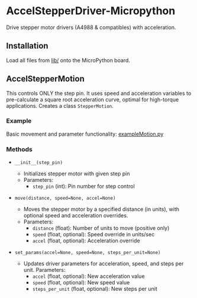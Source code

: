 # AccelStepperDriver-Micropython

Drive stepper motor drivers (A4988 &amp; compatibles) with acceleration.

## Installation
Load all files from [lib/](lib/) onto the MicroPython board.

## AccelStepperMotion

This controls ONLY the step pin. It uses speed and acceleration variables to pre-calculate a square root acceleration curve, optimal for high-torque applications. Creates a class `StepperMotion`.

### Example
Basic movement and parameter functionality: [exampleMotion.py](docs/exampleMotion.py)


### Methods

- `__init__(step_pin)`
  - Initializes stepper motor with given step pin
  - Parameters:
    - `step_pin` (int): Pin number for step control

- `move(distance, speed=None, accel=None)`
  - Moves the stepper motor by a specified distance (in units), with optional speed and acceleration overrides.
  - Parameters:
    - `distance` (float): Number of units to move (positive only)
    - `speed` (float, optional): Speed override in units/sec
    - `accel` (float, optional): Acceleration override

- `set_params(accel=None, speed=None, steps_per_unit=None)`
  - Updates driver parameters for acceleration, speed, and steps per unit.
  Parameters:
    - `accel` (float, optional): New acceleration value
    - `speed` (float, optional): New speed value
    - `steps_per_unit` (float, optional): New steps per unit
